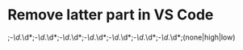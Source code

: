 # Remove latter part in VS Code
;-*\d*\.\d*;-*\d*\.\d*;-*\d*\.\d*;-*\d*\.\d*;-*\d*\.\d*;-*\d*\.\d*;-*\d*\.\d*;(none|high|low)